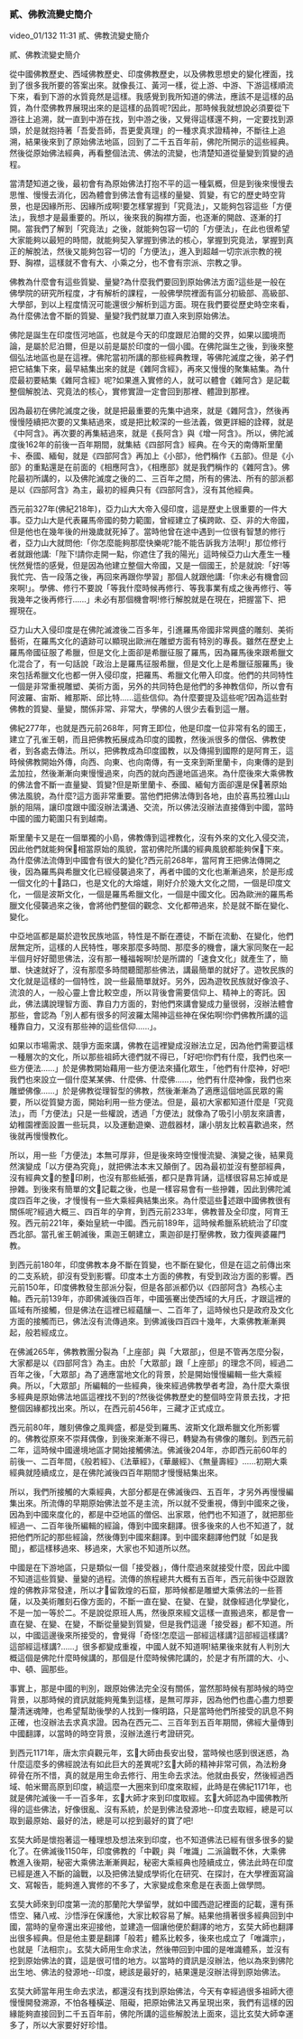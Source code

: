 ### 貳、佛教流變史簡介

video_01/132  11:31 貳、佛教流變史簡介

貳、佛教流變史簡介

從中國佛教歷史、西域佛教歷史、印度佛教歷史，以及佛教思想史的變化裡面，找到了很多我所要的答案出來。就像長江、黃河一樣，從上游、中游、下游這樣順流下來，看到下游的水質竟然是這樣。我感覺到我所知道的佛法，應該不是這樣的品質，為什麼佛教界展現出來的是這樣的品質呢?因此，那時候我就想說必須要從下游往上追溯，就一直到中游在找，到中游之後，又覺得這樣還不夠，一定要找到源頭，於是就抱持著「吾愛吾師，吾更愛真理」的一種求真求證精神，不斷往上追溯，結果後來到了原始佛法地區，回到了二千五百年前，佛陀所開示的這些經典。然後從原始佛法經典，再看整個法流、佛法的流變，也清楚知道從量變到質變的過程。

當清楚知道之後，最初會有為原始佛法打抱不平的這一種氣概，但是到後來慢慢去思惟、慢慢去消化，因為體會到佛法會有這樣的量變、質變，有它的歷史時空背景，也是因緣所形、因緣所成啊!要怎樣掌握到「究竟法」，又能夠包容這些「方便法」，我想才是最重要的。所以，後來我的胸襟方面，也逐漸的開啟、逐漸的打開。當我們了解到「究竟法」之後，就能夠包容一切的「方便法」，在此也很希望大家能夠以最短的時間，就能夠契入掌握到佛法的核心，掌握到究竟法，掌握到真正的解脫法，然後又能夠包容一切的「方便法」，進入到超越一切宗派宗教的視野、胸襟，這樣就不會有大、小乘之分，也不會有宗派、宗教之爭。

佛教為什麼會有這些質變、量變?為什麼我們要回到原始佛法方面?這些是一般在佛學院的研究所程度，才有解析的課程，一般佛學院裡面有區分初級部、高級部、大學部，到以上程度情況可能還很少解析到這方面。現在我們要從歷史時空來看，為什麼佛法會不斷的質變、量變?我們就單刀直入來到原始佛法。

佛陀是誕生在印度恆河地區，也就是今天的印度跟尼泊爾的交界，如果以國境而論，是屬於尼泊爾，但是以前是屬於印度的一個小國。在佛陀誕生之後，到後來整個弘法地區也是在這裡。佛陀當初所講的那些經典教理，等佛陀滅度之後，弟子們把它結集下來，最早結集出來的就是《雜阿含經》，再來又慢慢的聚集結集。為什麼最初要結集《雜阿含經》呢?如果進入實修的人，就可以體會《雜阿含》是記載整個解脫法、究竟法的核心，實修實證一定會回到那裡、體證到那裡。

因為最初在佛陀滅度之後，就是把最重要的先集中過來，就是《雜阿含》，然後再慢慢陸續把次要的又集結過來，或是把比較深的一些法義，做更詳細的詮釋，就是《中阿含》。再次要的再集結過來，就是《長阿含》與《增一阿含》。所以，佛陀滅度後162年的前後一百年期間，就集結《四部阿含》經典。在今天的南傳斯里蘭卡、泰國、緬甸，就是《四部阿含》再加上《小部》，他們稱作《五部》。但是《小部》的重點還是在前面的《相應阿含》，《相應部》就是我們稱作的《雜阿含》。佛陀最初所講的，以及佛陀滅度之後的二、三百年之間，所有的佛法、所有的部派都是以《四部阿含》為主，最初的經典只有《四部阿含》，沒有其他經典。

西元前327年(佛紀218年)，亞力山大大帝入侵印度，這是歷史上很重要的一件大事。亞力山大是代表羅馬帝國的勢力範圍，曾經建立了橫跨歐、亞、非的大帝國，但是他也在幾年後的卅幾歲就死掉了。當時他曾在途中遇到一位很有智慧的修行者，亞力山大就問他:「你怎麼能夠那麼快樂呢?能不能告訴我方法啊!」那位修行者就跟他講:「陛下!請你走開一點，你遮住了我的陽光」這時候亞力山大產生一種恍然覺悟的感覺，但是因為他建立整個大帝國，又是一個國王，於是就說:「好!等我忙完、告一段落之後，再回來再跟你學習」那個人就跟他講:「你未必有機會回來啊!」。學佛、修行不要說「等我什麼時候再修行、等我事業有成之後再修行、等我幾年之後再修行......」未必有那個機會啊!修行解脫就是在現在，把握當下、把握現在。

亞力山大入侵印度是在佛陀滅渡後二百多年，引進羅馬帝國非常興盛的雕刻、美術藝術，在羅馬文化的遺跡可以顯現出歐洲在雕塑方面有特別的專長。雖然在歷史上羅馬帝國征服了希臘，但是文化上面卻是希臘征服了羅馬，因為羅馬後來跟希臘文化混合了，有一句話說「政治上是羅馬征服希臘，但是文化上是希臘征服羅馬」後來包括希臘文化也都一併入侵印度，把羅馬、希臘文化帶入印度。他們的共同特性一個是非常重視雕塑、美術方面，另外的共同特色是他們的多神教信仰，所以會有阿波羅、宙斯、維那斯、邱比特......這些信仰。為什麼要提及這些呢?因為這些對佛教的質變、量變，關係非常、非常大，學佛的人很少去看到這一層。

佛紀277年，也就是西元前268年，阿育王即位，他是印度一位非常有名的國王，建立了孔雀王朝，而且把佛教拓展成為印度的國教，然後派很多的僧侶、佛教使者，到各處去傳法。所以，把佛教成為印度國教，以及傳揚到國際的是阿育王，這時候佛教開始外傳，向西、向東、也向南傳，有一支來到斯里蘭卡，向東傳的是到孟加拉，然後漸漸向東慢慢過來，向西的就向西邊地區過來。為什麼後來大乘佛教的佛法會不斷一直量變、質變?但是斯里蘭卡、泰國、緬甸方面卻還是保􏰁著原始佛法風貌，為什麼?這方面非常重要。當他們把佛法傳到各地，由於喜馬拉雅山山脈的阻隔，讓印度跟中國沒辦法溝通、交流，所以佛法沒辦法直接傳到中國，當時中國的國力範圍只有到越南。

斯里蘭卡又是在一個單獨的小島，佛教傳到這裡教化，沒有外來的文化入侵交流，因此他們就能夠保􏰁相當原始的風貌，當初佛陀所講的經典風貌都能夠保􏰁下來。為什麼佛法流傳到中國會有很大的變化?西元前268年，當阿育王把佛法傳開之後，因為羅馬與希臘文化已經侵襲過來了，再者中國的文化也漸漸過來，於是形成一個文化的十􏰄路口，也是文化的大熔爐，剛好介於幾大文化之間，一個是印度文化，一個是波斯文化，一個是羅馬希臘文化，一個是中國文化。因為歐洲的羅馬希臘文化侵襲過來之後，會將他們整個的觀念、文化都帶過來，於是就不斷在變化、變化。

中亞地區都是屬於遊牧民族地區，特性是不斷在遷徒，不斷在流動、在變化，他們居無定所，這樣的人民特性，哪來那麼多時間、那麼多的機會，讓大家同聚在一起半個月好好聞思佛法，沒有那一種福報啊!於是所謂的「速食文化」就產生了，簡單、快速就好了，沒有那麼多時間聽聞那些佛法，講最簡單的就好了。遊牧民族的文化就是這樣的一個特性，說一些最簡單就好。另外，因為遊牧民族就好像浪子、流浪的人，一般心靈上會比較空虛，所以背後會需要信仰上、精神上的寄託。因此，佛法講說理智方面、靠自力方面的，對他們來講會變成力量很弱，沒辦法體會那些，會認為「別人都有很多的阿波羅太陽神這些神在保佑啊!你們佛教所講的這種靠自力，又沒有那些神的這些信仰......」。

如果以市場需求、競爭方面來講，佛教在這裡變成沒辦法立足，因為他們需要這樣一種層次的文化，所以那些祖師大德們就不得已，「好吧!你們有什麼，我們也來一些方便法......」於是佛教開始藉用一些方便法來攝化眾生，「他們有什麼神，好吧!我們也來設立一個什麼某某佛、什麼佛、什麼佛......，他們有什麼神像，我們也來雕塑佛像......」於是佛教從理智型的佛教，然後漸漸為了適應這個地區民眾的需要，所以從質變方面，開始利用一些方便法。但是，最初大家都知道什麼是「究竟法」，而「方便法」只是一些權說，透過「方便法」就像為了吸引小朋友來讀書，幼稚園裡面設置一些玩具，以及運動遊樂、遊戲器材，讓小朋友比較喜歡過來，然後就再慢慢教化。

所以，用一些「方便法」本無可厚非，但是後來時空慢慢流變、演變之後，結果竟然演變成「以方便為究竟」，就把佛法本末又顛倒了。因為最初並沒有整部經典，沒有經典文􏰄的整􏰂印刷，也沒有那些紙張，都只是靠背誦，這樣很容易忘掉或是摻雜。到後來有簡單的文􏰄記載之後，也是一樣容易會有一些摻雜，因此到佛陀滅度四百年之後，才慢慢有一些大乘經典結集出來。為什麼這些􏰅述跟中國佛教很有關係呢?經過大概三、四百年的孕育，到西元前233年，佛教普及全印度，阿育王歿。西元前221年，秦始皇統一中國。西元前189年，這時候希臘系統統治了印度西北部。當孔雀王朝滅後，熏迦王朝建立，熏迦卻是打壓佛教，致力復興婆羅門教。

到西元前180年，印度佛教本身不斷在質變，也不斷在變化，但是在這之前傳出來的二支系統，卻沒有受到影響。印度本土方面的佛教，有受到政治方面的影響。西元前150年，印度佛教發生部派分裂，但是各部派都仍以《四部阿含》為核心主軸。西元前139年，亦即佛滅後四百年，中國張騫出使西域的大月氏，才跟這裡的區域有所接觸，但是佛法在這裡已經蘊釀一、二百年了，這時候也只是政府及文化方面的接觸而已，佛法沒有流傳過來。到佛滅後四百四十幾年，大乘佛教漸漸興起，般若經成立。

在佛滅265年，佛教教團分裂為「上座部」與「大眾部」，但是不管再怎麼分裂，大家都是以《四部阿含》為主。由於「大眾部」跟「上座部」的理念不同，經過二百年之後，「大眾部」為了適應當地文化的背景，於是開始慢慢編輯一些大乘經典。所以，「大眾部」所編輯的一些經典，後來經過佛教學者考證，為什麼大乘很多經典是原始佛法地區這裡找不到的?然後從佛教歷史的整個時空背景去找，才把整個因緣都找出來。所以，在西元前456年，三藏才正式成立。

西元前80年，雕刻佛像之風興盛，都是受到羅馬、波斯文化跟希臘文化所影響的。佛教從原來不崇拜偶像，到後來漸漸不得已，轉變為有佛像的雕刻。到西元前二年，這時候中國邊境地區才開始接觸佛法。佛滅後204年，亦即西元前60年的前後一、二百年間，《般若經》、《法華經》，《華嚴經》、《無量壽經》......初期大乘經典就陸續成立，是在佛陀滅後四百年期間才慢慢結集出來。

所以，我們所接觸的大乘經典，大部分都是在佛滅後四、五百年，才另外再慢慢編集出來。所流傳的早期原始佛法並不是主流，所以就不受重視，傳到中國來之後，因為到中國來度化的，都是中亞地區的僧侶、出家眾，他們也不知道了，就把那些經過一、二百年後所編輯的經論，傳到中國來翻譯。很多後來的人也不知道了，就把他們所記的那些經論，然後傳到中國來翻譯。到中國來翻譯他們就「如是我聞」，都這樣移過來、移過來，大家也不知道所以然。

中國是在下游地區，只是類似一個「接受器」，傳什麼過來就接受什麼，因此中國不知道這些質變、量變的過程。流傳的旅程總共大概有五百年，西元前後中亞跟敦煌的佛教非常發達，所以才􏰁留敦煌的石窟，那時候都是雕塑大乘佛法的一些菩薩，以及美術雕刻石像方面的，不斷一直在變、在變、在變，就像經過化學變化，不是一加一等於二。不是說從原班人馬，然後原來經文這樣一直搬過來，都是會一直在變、在變、在變，不斷從量變到質變，但是我們這邊「接受器」都不知道。所以，中國這邊後來所接受的，會覺得「奇怪!怎麼這一部經這樣講?這部經這樣講?這部經這樣講?......」很多都變成重複，中國人就不知道啊!結果後來就有人判別大概這個是佛陀什麼時候講的，那個是什麼時候佛陀講的，於是才有所謂的大、小、中、頓、圓那些。

事實上，那是中國的判別，跟原始佛法完全沒有關係，當然那時候有那時候的時空背景，以那時候的資訊就能夠蒐集到這樣，是無可厚非，因為他們也盡心盡力想要釐清迷魂陣，也希望幫助後學的人找到一條明路，只是當時他們所接受的訊息不夠正確，也沒辦法去求真求證。因為在西元二、三百年到五百年期間，佛經大量傳到中國翻譯，以當時的時空背景，沒辦法進行考證研究。

到西元1171年，唐太宗貞觀元年，玄􏰆大師由長安出發，當時候也感到很迷惑，為什麼這麼多的佛經說法有如此巨大的差異呢?玄􏰆大師的精神非常可佩，為法粉身碎骨在所不惜，真的就是用生命去修行、用生命去求法。他就由長安，然後經過西域、帕米爾高原到印度，繞這麼一大圈來到印度來取經，此時是在佛紀1171年，也就是佛陀滅後一千一百多年，玄􏰆大師才來到印度取經。玄􏰆大師認為中國佛教所得的這些佛法，好像很亂、沒有系統，於是到佛法發源地--印度去取經，總是可以取到最原始、最好的法，總是可以挖到最好的寶了吧!

玄奘大師是懷抱著這一種理想及想法來到印度，也不知道佛法已經有很多很多的變化了。在佛滅後1150年，印度佛教的「中觀」與「唯識」二派論戰不休，大乘佛教進入後期，秘密大乘佛法漸漸興起，秘密大乘經典也陸續成立，佛法此時在印度已經是進入不斷的論戰，以及把佛法變成學術化在研究、在探討，在大學裡面寫論文、寫報告，能夠進入實修的不多了，大家變成愈來愈是在表面上做學問。

玄奘大師來到印度第一流的那蘭陀大學留學，就如中國西遊記裡面的記載，還有孫悟空、豬八戒、沙悟淨在保護他，大家比較容易了解。結果他揹著很多經典回到中國，當時的皇帝還出來迎接他，並建造一個讓他便於翻譯的地方，玄奘大師也翻譯出很多經典。但是他主要是翻譯「般若」體系比較多，後來也成立了「唯識宗」，也就是「法相宗」。玄奘大師用生命求法，然後帶回到中國的是唯識體系，並沒有挖到原始佛法的寶，這是很可惜的地方。以當時的資訊是沒辦法，他以為來到佛陀出生地、佛法的發源地--印度，總該是最好的，結果還是沒辦法得到原始佛法。

玄奘大師當年用生命去求法，都還沒有找到原始佛法，今天有幸經過很多祖師大德慢慢開發溯源，不怕各種橫逆、阻礙，把原始佛法又再呈現出來，我們有這樣的因緣能夠直接回到二千五百年前，佛陀所講的這些解脫法上面來，這比玄奘大師幸運多了，所以大家要好好珍惜。